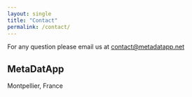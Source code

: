 ```yaml
---
layout: single
title: "Contact"
permalink: /contact/
---
```


For any question please email us at [contact@metadatapp.net](mailto:contact@metadatapp.net)

## MetaDatApp
Montpellier, France 
